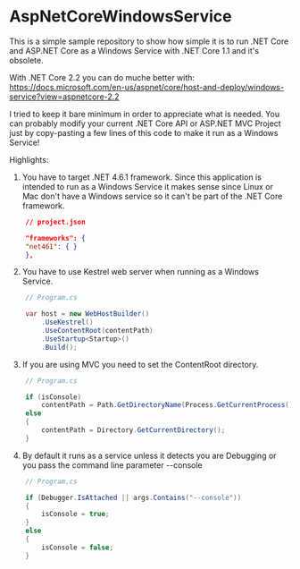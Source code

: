 # AspNetCoreWindowsService

This is a simple sample repository to show how simple it is to run .NET Core and ASP.NET Core as a Windows Service with .NET Core 1.1 and it's obsolete.

With .NET Core 2.2 you can do muche better with: https://docs.microsoft.com/en-us/aspnet/core/host-and-deploy/windows-service?view=aspnetcore-2.2

I tried to keep it bare minimum in order to appreciate what is needed. You can probably modify your current .NET Core API or ASP.NET MVC Project just by copy-pasting a few lines of this code to make it run as a Windows Service!

Highlights:

1) You have to target .NET 4.6.1 framework. Since this application is intended to run as a Windows Service it makes sense since Linux or Mac don't have a Windows service so it can't be part of the .NET Core framework.

```json
    // project.json

    "frameworks": {
    "net461": { }
    },
```

2) You have to use Kestrel web server when running as a Windows Service.

```csharp
    // Program.cs

    var host = new WebHostBuilder()
        .UseKestrel()
        .UseContentRoot(contentPath)
        .UseStartup<Startup>()
        .Build();
```

3) If you are using MVC you need to set the ContentRoot directory.

```csharp
    // Program.cs

    if (isConsole)
        contentPath = Path.GetDirectoryName(Process.GetCurrentProcess().MainModule.FileName);
    else
    {
        contentPath = Directory.GetCurrentDirectory();
    }
```

4) By default it runs as a service unless it detects you are Debugging or you pass the command line parameter --console

```csharp
    // Program.cs

    if (Debugger.IsAttached || args.Contains("--console"))
    {
        isConsole = true;
    }
    else
    {
        isConsole = false;
    }
```
